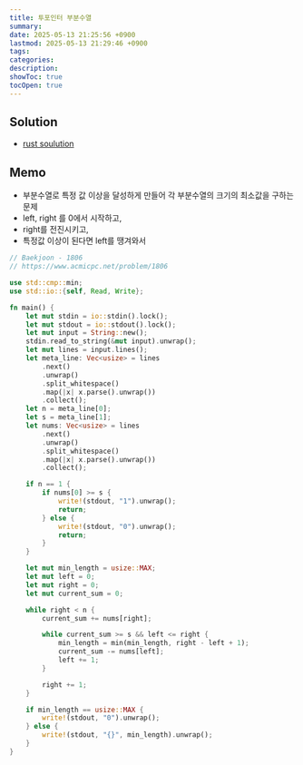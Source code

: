 ```yaml
---
title: 투포인터 부분수열
summary: 
date: 2025-05-13 21:25:56 +0900
lastmod: 2025-05-13 21:29:46 +0900
tags: 
categories: 
description: 
showToc: true
tocOpen: true
---
```


## Solution
- [rust soulution](https://github.com/SmallzooDev/coding_interview_rust/blob/main/src/bin/b_1806.rs)


## Memo
- 부분수열로 특정 값 이상을 달성하게 만들어 각 부분수열의 크기의 최소값을 구하는 문제
- left, right 를 0에서 시작하고, 
- right를 전진시키고, 
- 특정값 이상이 된다면 left를 땡겨와서 
```rust
// Baekjoon - 1806
// https://www.acmicpc.net/problem/1806

use std::cmp::min;
use std::io::{self, Read, Write};

fn main() {
    let mut stdin = io::stdin().lock();
    let mut stdout = io::stdout().lock();
    let mut input = String::new();
    stdin.read_to_string(&mut input).unwrap();
    let mut lines = input.lines();
    let meta_line: Vec<usize> = lines
        .next()
        .unwrap()
        .split_whitespace()
        .map(|x| x.parse().unwrap())
        .collect();
    let n = meta_line[0];
    let s = meta_line[1];
    let nums: Vec<usize> = lines
        .next()
        .unwrap()
        .split_whitespace()
        .map(|x| x.parse().unwrap())
        .collect();

    if n == 1 {
        if nums[0] >= s {
            write!(stdout, "1").unwrap();
            return;
        } else {
            write!(stdout, "0").unwrap();
            return;
        }
    }

    let mut min_length = usize::MAX;
    let mut left = 0;
    let mut right = 0;
    let mut current_sum = 0;

    while right < n {
        current_sum += nums[right];

        while current_sum >= s && left <= right {
            min_length = min(min_length, right - left + 1);
            current_sum -= nums[left];
            left += 1;
        }

        right += 1;
    }

    if min_length == usize::MAX {
        write!(stdout, "0").unwrap();
    } else {
        write!(stdout, "{}", min_length).unwrap();
    }
}
```
